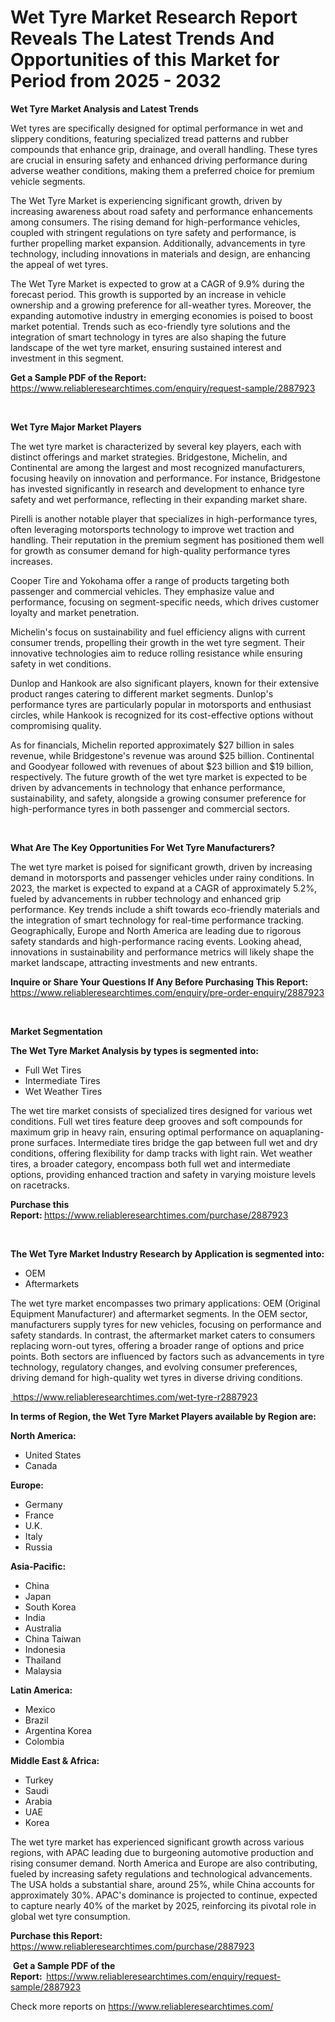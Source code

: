 <p><h1>Wet Tyre Market Research Report Reveals The Latest Trends And Opportunities of this Market for Period from 2025 - 2032</h1></p><p><strong>Wet Tyre Market Analysis and Latest Trends</strong></p>
<p><p>Wet tyres are specifically designed for optimal performance in wet and slippery conditions, featuring specialized tread patterns and rubber compounds that enhance grip, drainage, and overall handling. These tyres are crucial in ensuring safety and enhanced driving performance during adverse weather conditions, making them a preferred choice for premium vehicle segments.</p><p>The Wet Tyre Market is experiencing significant growth, driven by increasing awareness about road safety and performance enhancements among consumers. The rising demand for high-performance vehicles, coupled with stringent regulations on tyre safety and performance, is further propelling market expansion. Additionally, advancements in tyre technology, including innovations in materials and design, are enhancing the appeal of wet tyres.</p><p>The Wet Tyre Market is expected to grow at a CAGR of 9.9% during the forecast period. This growth is supported by an increase in vehicle ownership and a growing preference for all-weather tyres. Moreover, the expanding automotive industry in emerging economies is poised to boost market potential. Trends such as eco-friendly tyre solutions and the integration of smart technology in tyres are also shaping the future landscape of the wet tyre market, ensuring sustained interest and investment in this segment.</p></p>
<p><strong>Get a Sample PDF of the Report:&nbsp;</strong> <a href="https://www.reliableresearchtimes.com/enquiry/request-sample/2887923?utm_campaign=3363&utm_medium=2&utm_source=Github&utm_content=ia&utm_term=14032025&utm_id=wet-tyre">https://www.reliableresearchtimes.com/enquiry/request-sample/2887923</a></p>
<p>&nbsp;</p>
<p><strong>Wet Tyre Major Market Players</strong></p>
<p><p>The wet tyre market is characterized by several key players, each with distinct offerings and market strategies. Bridgestone, Michelin, and Continental are among the largest and most recognized manufacturers, focusing heavily on innovation and performance. For instance, Bridgestone has invested significantly in research and development to enhance tyre safety and wet performance, reflecting in their expanding market share. </p><p>Pirelli is another notable player that specializes in high-performance tyres, often leveraging motorsports technology to improve wet traction and handling. Their reputation in the premium segment has positioned them well for growth as consumer demand for high-quality performance tyres increases.</p><p>Cooper Tire and Yokohama offer a range of products targeting both passenger and commercial vehicles. They emphasize value and performance, focusing on segment-specific needs, which drives customer loyalty and market penetration.</p><p>Michelin's focus on sustainability and fuel efficiency aligns with current consumer trends, propelling their growth in the wet tyre segment. Their innovative technologies aim to reduce rolling resistance while ensuring safety in wet conditions.</p><p>Dunlop and Hankook are also significant players, known for their extensive product ranges catering to different market segments. Dunlop's performance tyres are particularly popular in motorsports and enthusiast circles, while Hankook is recognized for its cost-effective options without compromising quality.</p><p>As for financials, Michelin reported approximately $27 billion in sales revenue, while Bridgestone's revenue was around $25 billion. Continental and Goodyear followed with revenues of about $23 billion and $19 billion, respectively. The future growth of the wet tyre market is expected to be driven by advancements in technology that enhance performance, sustainability, and safety, alongside a growing consumer preference for high-performance tyres in both passenger and commercial sectors.</p></p>
<p>&nbsp;</p>
<p><strong>What Are The Key Opportunities For Wet Tyre Manufacturers?</strong></p>
<p><p>The wet tyre market is poised for significant growth, driven by increasing demand in motorsports and passenger vehicles under rainy conditions. In 2023, the market is expected to expand at a CAGR of approximately 5.2%, fueled by advancements in rubber technology and enhanced grip performance. Key trends include a shift towards eco-friendly materials and the integration of smart technology for real-time performance tracking. Geographically, Europe and North America are leading due to rigorous safety standards and high-performance racing events. Looking ahead, innovations in sustainability and performance metrics will likely shape the market landscape, attracting investments and new entrants.</p></p>
<p><strong>Inquire or Share Your Questions If Any Before Purchasing This Report:</strong> <a href="https://www.reliableresearchtimes.com/enquiry/pre-order-enquiry/2887923?utm_campaign=3363&utm_medium=2&utm_source=Github&utm_content=ia&utm_term=14032025&utm_id=wet-tyre">https://www.reliableresearchtimes.com/enquiry/pre-order-enquiry/2887923</a></p>
<p>&nbsp;</p>
<p><strong>Market Segmentation</strong></p>
<p><strong>The Wet Tyre Market Analysis by types is segmented into:</strong></p>
<p><ul><li>Full Wet Tires</li><li>Intermediate Tires</li><li>Wet Weather Tires</li></ul></p>
<p><p>The wet tire market consists of specialized tires designed for various wet conditions. Full wet tires feature deep grooves and soft compounds for maximum grip in heavy rain, ensuring optimal performance on aquaplaning-prone surfaces. Intermediate tires bridge the gap between full wet and dry conditions, offering flexibility for damp tracks with light rain. Wet weather tires, a broader category, encompass both full wet and intermediate options, providing enhanced traction and safety in varying moisture levels on racetracks.</p></p>
<p><strong>Purchase this Report:&nbsp;</strong><a href="https://www.reliableresearchtimes.com/purchase/2887923?utm_campaign=3363&utm_medium=2&utm_source=Github&utm_content=ia&utm_term=14032025&utm_id=wet-tyre">https://www.reliableresearchtimes.com/purchase/2887923</a></p>
<p>&nbsp;</p>
<p><strong>The Wet Tyre Market Industry Research by Application is segmented into:</strong></p>
<p><ul><li>OEM</li><li>Aftermarkets</li></ul></p>
<p><p>The wet tyre market encompasses two primary applications: OEM (Original Equipment Manufacturer) and aftermarket segments. In the OEM sector, manufacturers supply tyres for new vehicles, focusing on performance and safety standards. In contrast, the aftermarket market caters to consumers replacing worn-out tyres, offering a broader range of options and price points. Both sectors are influenced by factors such as advancements in tyre technology, regulatory changes, and evolving consumer preferences, driving demand for high-quality wet tyres in diverse driving conditions.</p></p>
<p><a href="https://www.reliableresearchtimes.com/wet-tyre-r2887923?utm_campaign=3363&utm_medium=2&utm_source=Github&utm_content=ia&utm_term=14032025&utm_id=wet-tyre">&nbsp;https://www.reliableresearchtimes.com/wet-tyre-r2887923</a></p>
<p><strong>In terms of Region, the Wet Tyre Market Players available by Region are:</strong></p>
<p>
    <p> <strong> North America: </strong>
        <ul>
            <li>United States</li>
            <li>Canada</li>
        </ul>
        </p> 
    <p> <strong> Europe: </strong>
        <ul>
            <li>Germany</li>
            <li>France</li>
            <li>U.K.</li>
            <li>Italy</li>
            <li>Russia</li>
        </ul>
        </p> 
    <p> <strong> Asia-Pacific: </strong>
        <ul>
            <li>China</li>
            <li>Japan</li>
            <li>South Korea</li>
            <li>India</li>
            <li>Australia</li>
            <li>China Taiwan</li>
            <li>Indonesia</li>
            <li>Thailand</li>
            <li>Malaysia</li>
        </ul>
        </p> 
    <p> <strong> Latin America: </strong>
        <ul>
            <li>Mexico</li>
            <li>Brazil</li>
            <li>Argentina Korea</li>
            <li>Colombia</li>
        </ul>
        </p> 
    <p> <strong> Middle East & Africa: </strong>
        <ul>
            <li>Turkey</li>
            <li>Saudi</li>
            <li>Arabia</li>
            <li>UAE</li>
            <li>Korea</li>
        </ul>
    </p>
    </p>
<p><p>The wet tyre market has experienced significant growth across various regions, with APAC leading due to burgeoning automotive production and rising consumer demand. North America and Europe are also contributing, fueled by increasing safety regulations and technological advancements. The USA holds a substantial share, around 25%, while China accounts for approximately 30%. APAC's dominance is projected to continue, expected to capture nearly 40% of the market by 2025, reinforcing its pivotal role in global wet tyre consumption.</p></p>
<p><strong>Purchase this Report: </strong><a href="https://www.reliableresearchtimes.com/purchase/2887923?utm_campaign=3363&utm_medium=2&utm_source=Github&utm_content=ia&utm_term=14032025&utm_id=wet-tyre">https://www.reliableresearchtimes.com/purchase/2887923</a></p>
<p>&nbsp;<strong>Get a Sample PDF of the Report:&nbsp;&nbsp;</strong><a href="https://www.reliableresearchtimes.com/enquiry/request-sample/2887923?utm_campaign=3363&utm_medium=2&utm_source=Github&utm_content=ia&utm_term=14032025&utm_id=wet-tyre">https://www.reliableresearchtimes.com/enquiry/request-sample/2887923</a></p>
<p><strong></strong></p>
<p>Check more reports on <a href="https://www.reliableresearchtimes.com/?utm_campaign=3363&utm_medium=2&utm_source=Github&utm_content=ia&utm_term=14032025&utm_id=wet-tyre">https://www.reliableresearchtimes.com/</a></p>